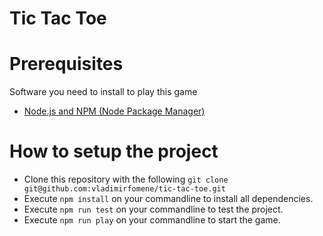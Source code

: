 # Tic Tac Toe

# Prerequisites
Software you need to install to play this game 
- [Node.js and NPM (Node Package Manager)](https://nodejs.org/en/download/)

# How to setup the project
- Clone this repository with the following `git clone git@github.com:vladimirfomene/tic-tac-toe.git`
- Execute `npm install` on your commandline to install all dependencies.
- Execute `npm run test` on your commandline to test the project.
- Execute `npm run play` on your commandline to start the game.